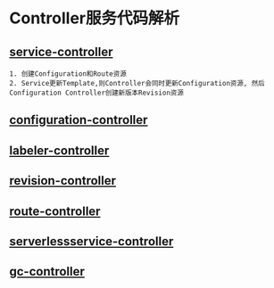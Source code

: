 # Controller服务代码解析

## [service-controller](service-controller/service-controller功能解析.md)

```
1. 创建Configuration和Route资源
2. Service更新Template,则Controller会同时更新Configuration资源, 然后Configuration Controller创建新版本Revision资源
```

## [configuration-controller](configuration-controller/configuration-controller功能解析.md)

## [labeler-controller](labeler-controller/labeler-controller功能解析.md)

## [revision-controller](revision-controller/revision-controller功能解析.md)

## [route-controller](route-controller/route-controller功能解析.md)

## [serverlessservice-controller](serverlessservice-controller/serverlessservice-controller功能解析.md)

## [gc-controller](gc-controller/gc-controller功能解析.md)